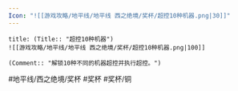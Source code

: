 ```yaml
---
Icon: "![[游戏攻略/地平线/地平线 西之绝境/奖杯/超控10种机器.png|30]]"
---
```

```ad-common-bronze-trophy
title: (Title:: "超控10种机器")
![[游戏攻略/地平线/地平线 西之绝境/奖杯/超控10种机器.png|100]]

(Comment:: "解锁10种不同的机器超控并执行超控。")
```

#地平线/西之绝境/奖杯 #奖杯 #奖杯/铜
